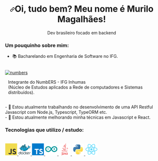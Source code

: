 <h1 align="center" tabindex="-1" dir="auto"><a id="user-content-oi-meu-nome-é-ttales-roger" class="anchor"
    aria-hidden="true" tabindex="-1" href="#oi-meu-nome-e-murilo"><svg class="octicon octicon-link" viewBox="0 0 16 16"
      version="1.1" width="16" height="16" aria-hidden="true">
      <path
        d="m7.775 3.275 1.25-1.25a3.5 3.5 0 1 1 4.95 4.95l-2.5 2.5a3.5 3.5 0 0 1-4.95 0 .751.751 0 0 1 .018-1.042.751.751 0 0 1 1.042-.018 1.998 1.998 0 0 0 2.83 0l2.5-2.5a2.002 2.002 0 0 0-2.83-2.83l-1.25 1.25a.751.751 0 0 1-1.042-.018.751.751 0 0 1-.018-1.042Zm-4.69 9.64a1.998 1.998 0 0 0 2.83 0l1.25-1.25a.751.751 0 0 1 1.042.018.751.751 0 0 1 .018 1.042l-1.25 1.25a3.5 3.5 0 1 1-4.95-4.95l2.5-2.5a3.5 3.5 0 0 1 4.95 0 .751.751 0 0 1-.018 1.042.751.751 0 0 1-1.042.018 1.998 1.998 0 0 0-2.83 0l-2.5 2.5a1.998 1.998 0 0 0 0 2.83Z">
      </path>
    </svg></a>Oi, tudo bem? Meu nome é Murilo Magalhães!</h1>

<p align="center"> Dev brasileiro focado em backend</p>

### Um pouquinho sobre mim:

- 📚 Bacharelando em Engenharia de Software no IFG.

<br>

<div>
    <a href="https://linktr.ee/numbersifg/" style="display: inline-block;">
        <img src="https://github.com/MuriloMagal/Files/blob/main/logoNumbers.png" alt="numbers" width="128px">
    </a>
    <p style="display: inline-block; margin-left: 10px; position: relative;"> Integrante do NumbERS - IFG Inhumas <br> (Núcleo de Estudos aplicados a Rede de computadores e Sistemas distribuídos).</p>
</div>

<br>
- 🔭 Estou atualmente trabalhando no desenvolvimento de uma API Restful Javascript com Node.js, Typescript, TypeORM etc.
<br>
- 🌱 Estou atualmente melhorando minha técnicas em Javascript e React.

### Tecnologias que utilizo / estudo:
<br>
<a href="https://developer.mozilla.org/en-US/docs/Web/JavaScript" rel="nofollow"> <img
    src="https://raw.githubusercontent.com/devicons/devicon/master/icons/javascript/javascript-original.svg"
    alt="javascript" width="40" height="40" style="max-width: 100%;"> </a>
<a href="https://www.docker.com/" rel="nofollow"> <img
    src="https://raw.githubusercontent.com/devicons/devicon/master/icons/docker/docker-original-wordmark.svg"
    alt="docker" width="40" height="40" style="max-width: 100%;"> </a>
<a href="https://www.typescriptlang.org/" rel="nofollow"> <img
    src="https://raw.githubusercontent.com/devicons/devicon/master/icons/typescript/typescript-original.svg"
    alt="typescript" width="40" height="40" style="max-width: 100%;"> </a>
<a href="https://www.arduino.cc/" rel="nofollow"> <img
    src="https://github.com/devicons/devicon/blob/master/icons/arduino/arduino-original.svg" alt="arduino" width="40"
    height="40" style="max-width: 100%;"> </a>
<a href="https://www.java.com/pt-BR/download/help/whatis_java.html" rel="nofollow"> <img
    src="https://github.com/devicons/devicon/blob/master/icons/java/java-plain-wordmark.svg" alt="java" width="40"
    height="40" style="max-width: 100%;"> </a>
<a href="https://www.python.org/" rel="nofollow"> <img
    src="https://github.com/devicons/devicon/blob/master/icons/python/python-original.svg" alt="python" width="40"
    height="40" style="max-width: 100%;"> </a>
<a href="https://react.dev/" rel="nofollow"> <img
    src="https://github.com/devicons/devicon/blob/master/icons/react/react-original.svg" alt="react" width="40"
    height="40" style="max-width: 100%;"> </a>



<!--
**MuriloMagal/MuriloMagal** is a ✨ _special_ ✨ repository because its `README.md` (this file) appears on your GitHub profile.

Here are some ideas to get you started:

- 🔭 I’m currently working on ...
- 🌱 I’m currently learning ...
- 👯 I’m looking to collaborate on ...
- 🤔 I’m looking for help with ...
- 💬 Ask me about ...
- 📫 How to reach me: ...
- 😄 Pronouns: ...
- ⚡ Fun fact: ...
-->
